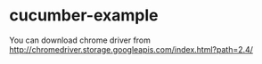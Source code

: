 cucumber-example
================

You can download chrome driver from http://chromedriver.storage.googleapis.com/index.html?path=2.4/
